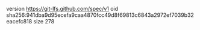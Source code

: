 version https://git-lfs.github.com/spec/v1
oid sha256:941dba9d95ecefa9caa4870fcc49d8f69813c6843a2972ef7039b32eacefc818
size 278

